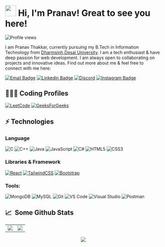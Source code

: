 # <img src="https://cdn.jsdelivr.net/gh/Th3Wall/assets-cdn/PersonalGithubReadme/HandGreet.gif" width="35px" />&nbsp;<b>Hi, I'm Pranav! Great to see you here!</b>

![Profile views](https://komarev.com/ghpvc/?username=pankildoshi&style=flat-square&color=blue)
<br>

I am Pranav Thakkar, currently pursuing my B.Tech in Information Technology from [Dharmsinh Desai University](https://www.ddu.ac.in/). I am a tech enthusiast & have deep passion for web development. I am always open to collaborating on projects and innovative ideas. Find out more about me & feel free to connect with me here:
<br>

[![Email Badge](https://img.shields.io/badge/-Email-c14438?style=flat-square&logo=Gmail&logoColor=white&link=mailto:pankil19doshi@gmail.com)](mailto:pankil19doshi@gmail.com)
[![Linkedin Badge](https://img.shields.io/badge/-LinkedIn-blue?style=flat-square&logo=Linkedin&logoColor=white&link=https://www.linkedin.com/in/pankil-doshi-1705561a1/)](https://www.linkedin.com/in/pankil-doshi-1705561a1)
[![Discord](https://img.shields.io/badge/-Discord-7289DA?style=flat-square&logo=discord&logoColor=white)](https://discordapp.com/users/pankildoshi)
[![Instagram Badge](https://img.shields.io/badge/-Instagram-purple?style=flat-square&logo=instagram&logoColor=white&link=https://www.instagram.com/pankil_doshi/)](https://www.instagram.com/pankil_doshi/)

## 👨🏻‍💻 Coding Profiles

[![LeetCode](https://img.shields.io/badge/-LeetCode-FFA116?style=for-the-badge&logo=LeetCode&logoColor=black)](https://leetcode.com/PankilDoshi/)
[![GeeksForGeeks](https://img.shields.io/badge/-GeeksForGeeks-2EC866?style=for-the-badge&logo=GeeksForGeeks&logoColor=white)](https://auth.geeksforgeeks.org/user/pankil19doshi)

## ⚡ Technologies

### Language
![C](https://img.shields.io/badge/-C-00599C?style=for-the-badge&logo=c)
![C++](https://img.shields.io/badge/-C++-00599C?style=for-the-badge&logo=cplusplus)
![Java](https://img.shields.io/badge/-java-E34A86?style=for-the-badge&logo=java)
![JavaScript](https://img.shields.io/badge/JavaScript-F7DF1E?style=for-the-badge&logo=javascript&logoColor=black)
![C#](https://img.shields.io/badge/C%23-239120?style=for-the-badge&logo=c-sharp&logoColor=white)
![HTML5](https://img.shields.io/badge/-HTML5-E34F26?style=for-the-badge&logo=html5&logoColor=white)
![CSS3](https://img.shields.io/badge/-CSS3-1572B6?style=for-the-badge&logo=css3)

### Libraries & Framework

[![React](https://img.shields.io/badge/-React-black?style=for-the-badge&logo=react)](https://reactjs.org/)
[![TailwindCSS](https://img.shields.io/badge/tailwindcss-%2338B2AC.svg?&style=for-the-badge&logo=tailwind-css&logoColor=white)](https://tailwindcss.com/)
[![Bootstrap](https://img.shields.io/badge/-Bootstrap-fff?style=for-the-badge&logo=bootstrap)](https://getbootstrap.com/)


### Tools:

![MongoDB](https://img.shields.io/badge/MongoDB-%234ea94b.svg?style=for-the-badge&logo=mongodb&logoColor=white)
![MySQL](https://img.shields.io/badge/mysql-black?style=for-the-badge&logo=mysql&logoColor=white)
![Git](https://img.shields.io/badge/-Git-black?style=for-the-badge&logo=git)
![VS Code](https://img.shields.io/badge/-VS%20Code-007ACC?style=for-the-badge&logo=visual-studio-code)
![Visual Studio](https://img.shields.io/badge/Visual%20Studio-5C2D91.svg?style=for-the-badge&logo=visual-studio&logoColor=white)
![Postman](https://img.shields.io/badge/Postman-FF6C37?style=for-the-badge&logo=postman&logoColor=white)

## 📈 &nbsp;Some Github Stats ##

<table>
<tr>
<td>
<img src="https://github-readme-stats.vercel.app/api?username=Pranav1002&include_all_commits=true&count_private=true&show_icons=true&line_height=20&theme=tokyonight"/>
<td><img src="https://github-readme-stats.vercel.app/api/top-langs?username=Pranav1002&show_icons=true&locale=en&layout=compact&theme=tokyonight&hide=dart,css,scss,html&langs_count=4" />
</td>
</tr>
</table>
<p align="center">
<img align="center" src="https://github-readme-streak-stats.herokuapp.com/?user=Pranav1002&theme=tokyonight" />
</p>
